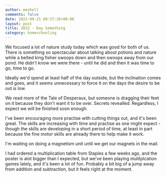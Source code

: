 ```yaml
---
author: meshell
comments: false
date: 2022-09-21 09:37:26+00:00
layout: post
title: 2022 - Day Something
category: homeschooling
---
```


We focused a lot of nature study today which was good for both of us. There is something so spectacular about talking about potions and nature while a belted king fisher swoops down and then swoops away from our pond. He didn't know we were there - until he did and then it was time to go, time to go.

Ideally we'd spend at least half of the day outside, but the inclination comes and goes, and it seems unnecessary to force it on the days the desire to be out is low. 

We read more of the Tale of Desperaux, but someone is dragging their feet on it because they don't want it to be over. Secrets revealled. Regardless, I expect we will be finished soon enough.

I've been encouraging more practise with cutting things out, and it's been great. The skills are increasing with time and practise as one might expect - though the skills are developing in a short period of time, at least in part because the fine motor skills are already there to help make it work.

I'm waiting on doing a magnetism unit until we get our magnets in the mail.

I had ordered a multiplication table from Staples a few weeks ago, and the poster is alot bigger than I expected, but we've been playing mulitplcation games lately, and it's been a lot of fun. Probably a bit big of a jump away from addition and subtraction, but it feels right at the moment.

